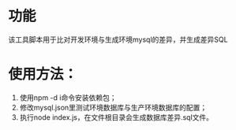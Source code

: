 # 功能
该工具脚本用于比对开发环境与生成环境mysql的差异，并生成差异SQL

# 使用方法：
1. 使用npm -d i命令安装依赖包；
2. 修改mysql.json里测试环境数据库与生产环境数据库的配置；
3. 执行node index.js，在文件根目录会生成数据库差异.sql文件。

